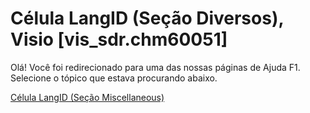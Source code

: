 
# Célula LangID (Seção Diversos), Visio [vis_sdr.chm60051]

Olá! Você foi redirecionado para uma das nossas páginas de Ajuda F1. Selecione o tópico que estava procurando abaixo.

[Célula LangID (Seção Miscellaneous)](http://msdn.microsoft.com/library/815e0df8-5ebf-ef1b-d620-bce8abb69f1a%28Office.15%29.aspx)
